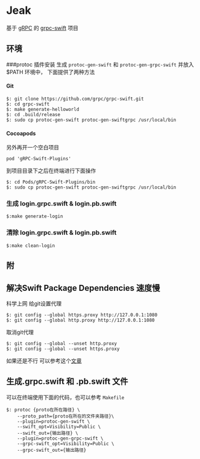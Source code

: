# Jeak
基于 [gRPC](https://grpc.io/) 的 [grpc-swift](https://github.com/grpc/grpc-swift) 项目

## 环境

###protoc 插件安装
生成 `protoc-gen-swift` 和 `protoc-gen-grpc-swift`  并放入$PATH 环境中，
下面提供了两种方法
#### Git
``` 
$: git clone https://github.com/grpc/grpc-swift.git
$: cd grpc-swift
$: make generate-helloworld
$: cd .build/release
$: sudo cp protoc-gen-swift protoc-gen-swiftgrpc /usr/local/bin
```
#### Cocoapods
另外再开一个空白项目
```
pod 'gRPC-Swift-Plugins'
```
到项目目录下之后在终端进行下面操作
``` 
$: cd Pods/gRPC-Swift-Plugins/bin
$: sudo cp protoc-gen-swift protoc-gen-swiftgrpc /usr/local/bin
```


### 生成 login.grpc.swift  & login.pb.swift   
```
$:make generate-login
```
### 清除 login.grpc.swift &  login.pb.swift   
```
$:make clean-login
```


## 附

## 解决Swift Package Dependencies 速度慢
科学上网
给git设置代理
```
$: git config --global https.proxy http://127.0.0.1:1080
$: git config --global http.proxy http://127.0.0.1:1080

```
取消git代理
```
$: git config --global --unset http.proxy
$: git config --global --unset https.proxy
```
如果还是不行 可以参考这个[文章](https://juejin.cn/post/6844904193170341896)


## 生成.grpc.swift 和 .pb.swift 文件

 可以在终端使用下面的代码，也可以参考 `Makefile`
```
$: protoc {proto在所在路径} \
    --proto_path={proto在所在的文件夹路径}\
    --plugin=protoc-gen-swift \
    --swift_opt=Visibility=Public \
    --swift_out={输出路径} \
    --plugin=protoc-gen-grpc-swift \
    --grpc-swift_opt=Visibility=Public \
    --grpc-swift_out={输出路径}
```
